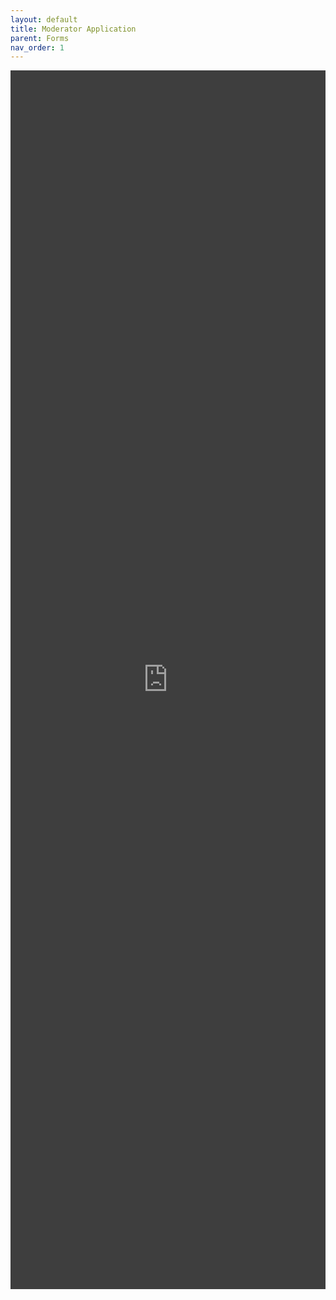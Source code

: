 ```yaml
---
layout: default
title: Moderator Application
parent: Forms
nav_order: 1
---
```


<iframe src="https://docs.google.com/forms/d/e/1FAIpQLScuWzI2j-YJymJfLC8BPQaLRvMjm5jd5Tvjp50f7qO4AlbndQ/viewform?embedded=true" width="100%" height="1950" frameborder="0" marginheight="0" marginwidth="0" style="filter: invert(85%);">Loading form…</iframe>
